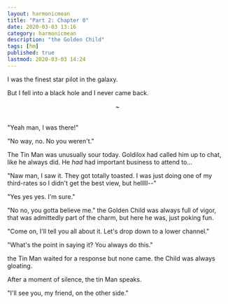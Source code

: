 ```yaml
---
layout: harmonicmean
title: "Part 2: Chapter 0"
date: 2020-03-03 13:16
category: harmonicmean
description: "the Golden Child"
tags: [hm]
published: true
lastmod: 2020-03-03 14:24
---
```


I was the finest star pilot in the galaxy.

But I fell into a black hole and I never came back.

<center>~</center><br/>

"Yeah man, I was there!"

"No way, no. No you weren't."

The Tin Man was unusually sour today. Goldilox had called him up to chat, like he always did. He _had_ had important business to attend to... 

"Naw man, I saw it. They got totally toasted. I was just doing one of my third-rates so I didn't get the best view, but helllll--"

"Yes yes yes. I'm sure."

"No no, you gotta believe me." the Golden Child was always full of vigor, that was admittedly part of the charm, but here he was, just poking fun.

"Come on, I'll tell you all about it. Let's drop down to a lower channel."

"What's the point in saying it? You always do this."

the Tin Man waited for a response but none came. the Child was always gloating.

After a moment of silence, the tin Man speaks.

"I'll see you, my friend, on the other side."
